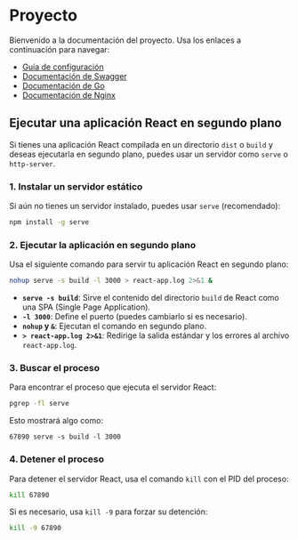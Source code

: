 
# Proyecto

Bienvenido a la documentación del proyecto. Usa los enlaces a continuación para navegar:

- [Guía de configuración](ssh.md)
- [Documentación de Swagger](swagger.md)
- [Documentación de Go](go.md)
- [Documentación de Nginx](nginx.md)

## Ejecutar una aplicación React en segundo plano

Si tienes una aplicación React compilada en un directorio `dist` o `build` y deseas ejecutarla en segundo plano, puedes usar un servidor como `serve` o `http-server`.

### 1. Instalar un servidor estático

Si aún no tienes un servidor instalado, puedes usar `serve` (recomendado):

```bash
npm install -g serve
```

### 2. Ejecutar la aplicación en segundo plano

Usa el siguiente comando para servir tu aplicación React en segundo plano:

```bash
nohup serve -s build -l 3000 > react-app.log 2>&1 &
```

- **`serve -s build`**: Sirve el contenido del directorio `build` de React como una SPA (Single Page Application).
- **`-l 3000`**: Define el puerto (puedes cambiarlo si es necesario).
- **`nohup` y `&`**: Ejecutan el comando en segundo plano.
- **`> react-app.log 2>&1`**: Redirige la salida estándar y los errores al archivo `react-app.log`.

### 3. Buscar el proceso

Para encontrar el proceso que ejecuta el servidor React:

```bash
pgrep -fl serve
```

Esto mostrará algo como:

```
67890 serve -s build -l 3000
```

### 4. Detener el proceso

Para detener el servidor React, usa el comando `kill` con el PID del proceso:

```bash
kill 67890
```

Si es necesario, usa `kill -9` para forzar su detención:

```bash
kill -9 67890
```

